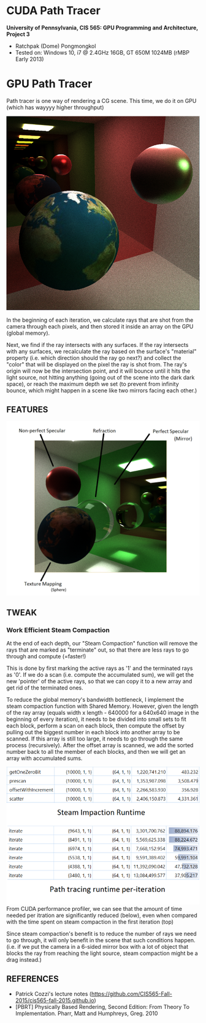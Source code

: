﻿CUDA Path Tracer
================

**University of Pennsylvania, CIS 565: GPU Programming and Architecture, Project 3**

* Ratchpak (Dome) Pongmongkol
* Tested on: Windows 10, i7 @ 2.4GHz 16GB, GT 650M 1024MB (rMBP Early 2013)

GPU Path Tracer
========================
Path tracer is one way of rendering a CG scene. This time, we do it on GPU 
(which has wayyyy higher throughput)

![](img/Capture.PNG)

In the beginning of each iteration, we calculate rays that are shot from the camera 
through each pixels, and then stored it inside an array on the GPU (global memory).

Next, we find if the ray intersects with any surfaces. If the ray intersects with 
any surfaces, we recalculate the ray based on the surface's "material" property 
(i.e. which direction should the ray go next?) and collect the "color" that will be
displayed on the pixel the ray is shot from. The ray's origin will now be the 
intersection point, and it will bounce until it hits the light source, not hitting
anything (going out of the scene into the dark dark space), or reach the maximum 
depth we set (to prevent from infinity bounce, which might happen in a scene like
two mirrors facing each other.) 

## FEATURES

![](img/Capture2.PNG)

## TWEAK

### Work Efficient Steam Compaction

At the end of each depth, our "Steam Compaction" function will remove the rays that 
are marked as "terminate" out, so that there are less rays to go through and compute (=faster!)

This is done by first marking the active rays as '1' and the terminated rays as '0'. If we do a
scan (i.e. compute the accumulated sum), we will get the new 'pointer' of the active rays, so that
we can copy it to a new array and get rid of the terminated ones.

To reduce the global memory's bandwidth bottleneck, I implement the steam compaction function
with Shared Memory. However, given the length of the ray array (equals width x length - 
640000 for a 640x640 image in the beginning of every iteration), it needs to be  divided into 
small sets to fit each block, perform a scan on each block, then compute the offset by pulling out
the biggest number in each block into another array to be scanned. If this array is still too large,
it needs to go through the same process (recursively). After the offset array is scanned, we add
the sorted number back to all the member of each blocks, and then we will get an array with
accumulated sums.

![](img/perfs.PNG)
From CUDA performance profiler, we can see that the amount of time needed per itration are significantly reduced (below), even when compared with the time spent on steam compaction in the first iteration (top)

Since steam compaction's benefit is to reduce the number of rays we need to go through, it will
only benefit in the scene that such conditions happen. (i.e. if we put the camera in a 6-sided
mirror box with a lot of object that blocks the ray from reaching the light source, 
steam compaction might be a drag instead.)

## REFERENCES

- Patrick Cozzi's lecture notes (https://github.com/CIS565-Fall-2015/cis565-fall-2015.github.io)
- [PBRT] Physically Based Rendering, Second Edition: From Theory To Implementation. Pharr, Matt and Humphreys, Greg. 2010
